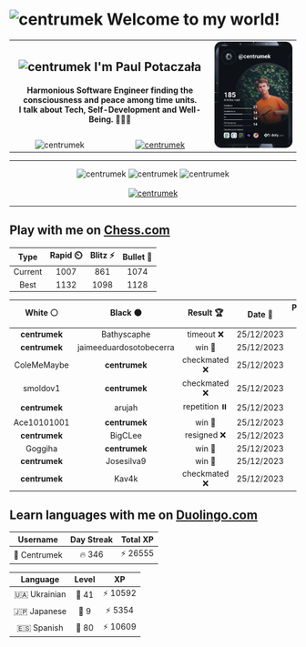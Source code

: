 <h1>
  <img
    src="https://emojis.slackmojis.com/emojis/images/1531849430/4246/blob-sunglasses.gif"
    width="30"
    alt="centrumek"
  />
  Welcome to my world!
</h1>

<table>
  <tbody>
    <tr>
      <td align="center" width="70%" colspan="2">
        <h2>
          <img
            src="https://raw.githubusercontent.com/MartinHeinz/MartinHeinz/master/wave.gif"
            width="30px"
            alt="centrumek"
          />
          I'm Paul Potaczała
        </h2>
        <h4>
          Harmonious Software Engineer finding the consciousness and peace among time units.
          <br/>
          I talk about Tech, Self-Development and Well-Being. 🌿🧘🚀
        </h4>
      </td>
      <td width="30%" rowspan="2">
        <a href="https://app.daily.dev/centrumek">
          <img
            src="./devcard.svg"
            alt="centrumek"
          />
        </a>
      </td>
    </tr>
    <tr align="center">
      <td>
        <img
          src="https://komarev.com/ghpvc/?username=centrumek&label=visitors&color=0e75b6&style=flat"
          alt="centrumek"
        >
      </td>
      <td>
        <a href="https://stackoverflow.com/users/14496012/centrumek">
          <img
            src="https://stackoverflow.com/users/flair/14496012.png?theme=dark"
            alt="centrumek"
          >
        </a>
      </td>
    </tr>
  </tbody>
</table>

---
<div align="center">
  <img 
    src="https://github-readme-stats.vercel.app/api?username=centrumek&show_icons=true&count_private=true&theme=dark&hide_border=true&hide=issues,contribs&bg_color=00000000"
    alt="centrumek"
  />
  <img
    src="https://github-readme-stats.vercel.app/api/top-langs/?username=centrumek&layout=compact&hide_border=true&theme=dark&bg_color=00000000&langs_count=6&exclude_repo=air-statistic-app"
    alt="centrumek"
  />
  <img 
    src="https://github-readme-streak-stats.herokuapp.com?user=centrumek&theme=dark&hide_border=true&background=FFFFFF00"
    alt="centrumek"
  />
  <br/>
  <br/>
  <a href="https://www.buymeacoffee.com/centrumek">
    <img
      src="https://cdn.buymeacoffee.com/buttons/v2/default-orange.png"
      height="50"
      width="210"
      alt="centrumek"
    />
  </a>
</div>

---

## Play with me on [Chess.com](https://www.chess.com/member/centrumek)

<div align="center">
<!--START_SECTION:chessStats-->
<!-- Automatically generated with https://github.com/Balastrong/chess-stats-action -->

| Type | Rapid ⏲️ | Blitz ⚡ | Bullet 🔫 |
|:---:|:---:|:---:|:---:|
| Current | 1007 | 861 | 1074 |
| Best | 1132 | 1098 | 1128 |

| White ⚪ | Black ⚫ | Result 🏆 | Date 📅 | Position 🗺️ | Type 🕕 |
|:---:|:---:|:---:|:---:|:---:|:---:|
| **centrumek** | Bathyscaphe | timeout ❌ | 25/12/2023 | <a href="http://www.ee.unb.ca/cgi-bin/tervo/fen.pl?select=6k1/8/2p1pRp1/2BpP1Pp/2pP1P1P/3q3K/8/8 w - -">Link</a> | Blitz |
| **centrumek** | jaimeeduardosotobecerra | win 🥇 | 25/12/2023 | <a href="http://www.ee.unb.ca/cgi-bin/tervo/fen.pl?select=r1b2rk1/1pp2ppQ/p7/4p1N1/2Pq1nn1/8/PP1P1P1P/R1B1KB1R b KQ -">Link</a> | Blitz |
| ColeMeMaybe | **centrumek** | checkmated ❌ | 25/12/2023 | <a href="http://www.ee.unb.ca/cgi-bin/tervo/fen.pl?select=1R3k2/8/5K2/8/2P5/7p/6r1/8 b - -">Link</a> | Blitz |
| smoldov1 | **centrumek** | checkmated ❌ | 25/12/2023 | <a href="http://www.ee.unb.ca/cgi-bin/tervo/fen.pl?select=7r/6R1/7k/p5Qp/1pP2p2/1P2b2P/6P1/R6K b - -">Link</a> | Blitz |
| **centrumek** | arujah | repetition ⏸️ | 25/12/2023 | <a href="http://www.ee.unb.ca/cgi-bin/tervo/fen.pl?select=8/1R1ppk1p/2n2np1/6r1/P7/5P2/5PKP/1R6 w - -">Link</a> | Blitz |
| Ace10101001 | **centrumek** | win 🥇 | 25/12/2023 | <a href="http://www.ee.unb.ca/cgi-bin/tervo/fen.pl?select=r1b1kb1r/4qB1p/p1p3p1/1p3p2/3Pp3/1Q2P1PN/PP1B1P1P/R3K2R b KQkq -">Link</a> | Blitz |
| **centrumek** | BigCLee | resigned ❌ | 25/12/2023 | <a href="http://www.ee.unb.ca/cgi-bin/tervo/fen.pl?select=r4rk1/1b3p1p/4p1p1/2pq2N1/p4P1n/N1P5/PP3RP1/R1B3K1 w - -">Link</a> | Blitz |
| Goggiha | **centrumek** | win 🥇 | 25/12/2023 | <a href="http://www.ee.unb.ca/cgi-bin/tervo/fen.pl?select=7r/2R5/4p2r/8/3Pp1k1/P3PpP1/1P3P2/5KR1 w - -">Link</a> | Blitz |
| **centrumek** | Josesilva9 | win 🥇 | 25/12/2023 | <a href="http://www.ee.unb.ca/cgi-bin/tervo/fen.pl?select=3r2k1/pp4p1/7p/P6P/1P2p3/2P2r2/4K2B/RN4R1 b - -">Link</a> | Blitz |
| **centrumek** | Kav4k | checkmated ❌ | 25/12/2023 | <a href="http://www.ee.unb.ca/cgi-bin/tervo/fen.pl?select=6k1/5p1p/p5p1/1p4P1/1P4bP/4Q3/P1r4q/4RRK1 w - -">Link</a> | Blitz |

<!--END_SECTION:chessStats-->
</div>

## Learn languages with me on [Duolingo.com](https://www.duolingo.com/profile/Centrumek)

<div align="center">
<!--START_SECTION:duolingoStats-->
<!-- Automatically generated with https://github.com/centrumek/duolingo-readme-stats-->

| Username | Day Streak | Total XP |
|:---:|:---:|:---:|
| 👤 Centrumek | 🔥 346 | ⚡ 26555 |

| Language | Level | XP |
|:---:|:---:|:---:|
| 🇺🇦 Ukrainian | 👑 41 | ⚡ 10592 |
| 🇯🇵 Japanese | 👑 9 | ⚡ 5354 |
| 🇪🇸 Spanish | 👑 80 | ⚡ 10609 |

<!--END_SECTION:duolingoStats-->
</div>
<!--
**centrumek/centrumek** is a ✨ _special_ ✨ repository because its `README.md` (this file) appears on your GitHub profile.

Here are some ideas to get you started:

- 🔭 I’m currently working on ...
- 🌱 I’m currently learning ...
- 👯 I’m looking to collaborate on ...
- 🤔 I’m looking for help with ...
- 💬 Ask me about ...
- 📫 How to reach me: ...
- 😄 Pronouns: ...
- ⚡ Fun fact: ...
-->
